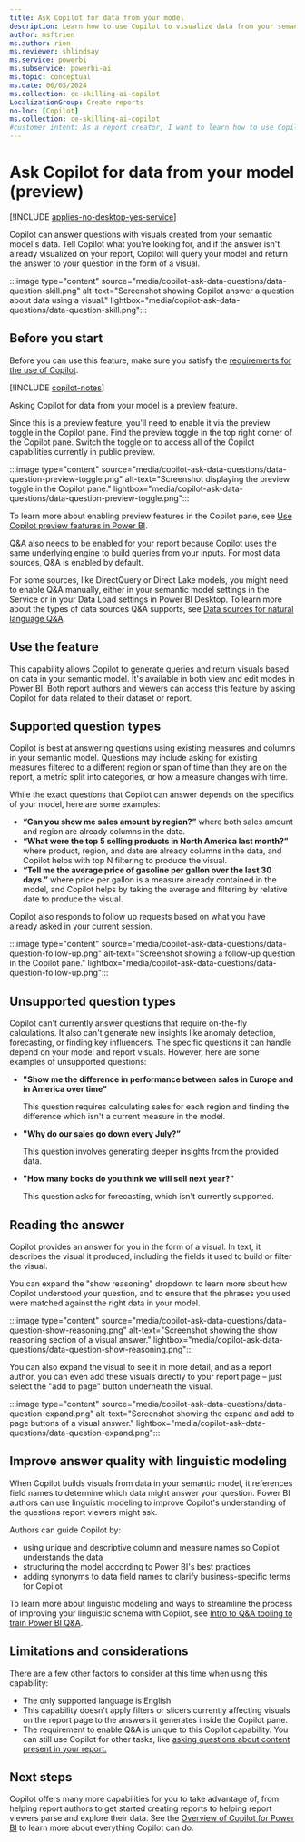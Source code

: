 ```yaml
---
title: Ask Copilot for data from your model
description: Learn how to use Copilot to visualize data from your semantic model.
author: msftrien
ms.author: rien
ms.reviewer: shlindsay
ms.service: powerbi
ms.subservice: powerbi-ai
ms.topic: conceptual
ms.date: 06/03/2024
ms.collection: ce-skilling-ai-copilot
LocalizationGroup: Create reports
no-loc: [Copilot]
ms.collection: ce-skilling-ai-copilot
#customer intent: As a report creator, I want to learn how to use Copilot in Power BI to visualize data from my semantic model.
---
```


# Ask Copilot for data from your model (preview)

[!INCLUDE [applies-no-desktop-yes-service](../includes/applies-no-desktop-yes-service.md)]

Copilot can answer questions with visuals created from your semantic model's data. Tell Copilot what you're looking for, and if the answer isn't already visualized on your report, Copilot will query your model and return the answer to your question in the form of a visual.

:::image type="content" source="media/copilot-ask-data-questions/data-question-skill.png" alt-text="Screenshot showing Copilot answer a question about data using a visual." lightbox="media/copilot-ask-data-questions/data-question-skill.png":::

## Before you start

Before you can use this feature, make sure you satisfy the [requirements for the use of Copilot](../create-reports/copilot-introduction.md#copilot-requirements).

[!INCLUDE [copilot-notes](../includes/copilot-notes.md)]

Asking Copilot for data from your model is a preview feature.

Since this is a preview feature, you'll need to enable it via the preview toggle in the Copilot pane. Find the preview toggle in the top right corner of the Copilot pane. Switch the toggle on to access all of the Copilot capabilities currently in public preview.

:::image type="content" source="media/copilot-ask-data-questions/data-question-preview-toggle.png" alt-text="Screenshot displaying the preview toggle in the Copilot pane." lightbox="media/copilot-ask-data-questions/data-question-preview-toggle.png":::

To learn more about enabling preview features in the Copilot pane, see [Use Copilot preview features in Power BI](copilot-preview-toggle.md).

Q&A also needs to be enabled for your report because Copilot uses the same underlying engine to build queries from your inputs. For most data sources, Q&A is enabled by default.

For some sources, like DirectQuery or Direct Lake models, you might need to enable Q&A manually, either in your semantic model settings in the Service or in your Data Load settings in Power BI Desktop. To learn more about the types of data sources Q&A supports, see [Data sources for natural language Q&A](../natural-language/q-and-a-data-sources.md).

## Use the feature

This capability allows Copilot to generate queries and return visuals based on data in your semantic model. It's available in both view and edit modes in Power BI. Both report authors and viewers can access this feature by asking Copilot for data related to their dataset or report.

## Supported question types

Copilot is best at answering questions using existing measures and columns in your semantic model. Questions may include asking for existing measures filtered to a different region or span of time than they are on the report, a metric split into categories, or how a measure changes with time.

While the exact questions that Copilot can answer depends on the specifics of your model, here are some examples:

- **“Can you show me sales amount by region?”**  where both sales amount and region are already columns in the data.
- **“What were the top 5 selling products in North America last month?”** where product, region, and date are already columns in the data, and Copilot helps with top N filtering to produce the visual.
- **“Tell me the average price of gasoline per gallon over the last 30 days.”** where price per gallon is a measure already contained in the model, and Copilot helps by taking the average and filtering by relative date to produce the visual.

Copilot also responds to follow up requests based on what you have already asked in your current session.

:::image type="content" source="media/copilot-ask-data-questions/data-question-follow-up.png" alt-text="Screenshot showing a follow-up question in the Copilot pane." lightbox="media/copilot-ask-data-questions/data-question-follow-up.png":::

## Unsupported question types

Copilot can't currently answer questions that require on-the-fly calculations. It also can't generate new insights like anomaly detection, forecasting, or finding key influencers. The specific questions it can handle depend on your model and report visuals. However, here are some examples of unsupported questions:

- **"Show me the difference in performance between sales in Europe and in America over time"**

     This question requires calculating sales for each region and finding the difference which isn't a current measure in the model.

- **"Why do our sales go down every July?”**

     This question involves generating deeper insights from the provided data.

- **"How many books do you think we will sell next year?"**

     This question asks for forecasting, which isn't currently supported.

## Reading the answer

Copilot provides an answer for you in the form of a visual. In text, it describes the visual it produced, including the fields it used to build or filter the visual.

You can expand the "show reasoning" dropdown to learn more about how Copilot understood your question, and to ensure that the phrases you used were matched against the right data in your model. 

:::image type="content" source="media/copilot-ask-data-questions/data-question-show-reasoning.png" alt-text="Screenshot showing the show reasoning section of a visual answer." lightbox="media/copilot-ask-data-questions/data-question-show-reasoning.png":::

You can also expand the visual to see it in more detail, and as a report author, you can even add these visuals directly to your report page – just select the "add to page" button underneath the visual.

:::image type="content" source="media/copilot-ask-data-questions/data-question-expand.png" alt-text="Screenshot showing the expand and add to page buttons of a visual answer." lightbox="media/copilot-ask-data-questions/data-question-expand.png":::

## Improve answer quality with linguistic modeling

When Copilot builds visuals from data in your semantic model, it references field names to determine which data might answer your question. Power BI authors can use linguistic modeling to improve Copilot's understanding of the questions report viewers might ask.

Authors can guide Copilot by:

- using unique and descriptive column and measure names so Copilot understands the data
- structuring the model according to Power BI's best practices
- adding synonyms to data field names to clarify business-specific terms for Copilot

To learn more about linguistic modeling and ways to streamline the process of improving your linguistic schema with Copilot, see [Intro to Q&A tooling to train Power BI Q&A](/power-bi/natural-language/q-and-a-tooling-intro).

## Limitations and considerations

There are a few other factors to consider at this time when using this capability:

- The only supported language is English.
- This capability doesn't apply filters or slicers currently affecting visuals on the report page to the answers it generates inside the Copilot pane.
- The requirement to enable Q&A is unique to this Copilot capability. You can still use Copilot for other tasks, like [asking questions about content present in your report.](copilot-pane-summarize-content.md#answer-questions-about-your-report-content-in-the-copilot-pane)

## Next steps

Copilot offers many more capabilities for you to take advantage of, from helping report authors to get started creating reports to helping report viewers parse and explore their data. See the [Overview of Copilot for Power BI](copilot-introduction.md) to learn more about everything Copilot can do.
